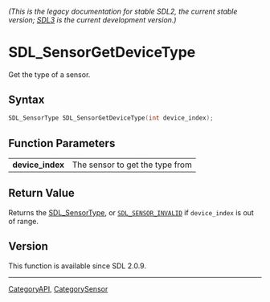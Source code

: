 ###### (This is the legacy documentation for stable SDL2, the current stable version; [SDL3](https://wiki.libsdl.org/SDL3/) is the current development version.)
# SDL_SensorGetDeviceType

Get the type of a sensor.

## Syntax

```c
SDL_SensorType SDL_SensorGetDeviceType(int device_index);

```

## Function Parameters

|                      |                                 |
| -------------------- | ------------------------------- |
| **device_index**     | The sensor to get the type from |

## Return Value

Returns the [SDL_SensorType](SDL_SensorType), or
[`SDL_SENSOR_INVALID`](SDL_SENSOR_INVALID) if `device_index` is out of
range.

## Version

This function is available since SDL 2.0.9.

----
[CategoryAPI](CategoryAPI), [CategorySensor](CategorySensor)



